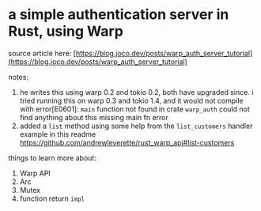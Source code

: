 # a simple authentication server in Rust, using Warp

source article here: [https://blog.joco.dev/posts/warp_auth_server_tutorial](https://blog.joco.dev/posts/warp_auth_server_tutorial)

notes:

1.  he writes this using warp 0.2 and tokio 0.2, both have upgraded since.
    i tried running this on warp 0.3 and tokio 1.4,
    and it would not compile with
    error[E0601]: `main` function not found in crate `warp_auth`
    could not find anything about this missing main fn error
1.  added a `list` method using some help from the `list_customers` handler example in this readme
    https://github.com/andrewleverette/rust_warp_api#list-customers

things to learn more about:

1. Warp API
1. Arc
1. Mutex
1. function return `impl`
